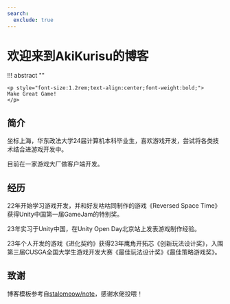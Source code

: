 ```yaml
---
search:
  exclude: true
---
```


# 欢迎来到AkiKurisu的博客

!!! abstract ""

    <p style="font-size:1.2rem;text-align:center;font-weight:bold;">
    Make Great Game!
    </p>

## 简介

坐标上海，华东政法大学24届计算机本科毕业生，喜欢游戏开发，尝试将各类技术结合进游戏开发中。

目前在一家游戏大厂做客户端开发。

## 经历

22年开始学习游戏开发，并和好友咕咕同制作的游戏《Reversed Space Time》获得Unity中国第一届GameJam的特别奖。

23年实习于Unity中国，在Unity Open Day北京站上发表游戏制作经验。

23年个人开发的游戏《进化契约》获得23年鹰角开拓芯《创新玩法设计奖》，入围第三届CUSGA全国大学生游戏开发大赛《最佳玩法设计奖》《最佳策略游戏奖》。

## 致谢

博客模板参考自[stalomeow/note](https://github.com/stalomeow/note)，感谢水佬投喂！
